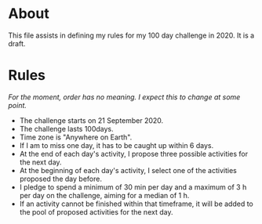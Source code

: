 # About

This file assists in defining my rules for my 100 day challenge in 2020. It is a draft.

# Rules
*For the moment, order has no meaning. I expect this to change at some point.*
* The challenge starts on 21 September 2020.
* The challenge lasts 100days.
* Time zone is "Anywhere on Earth".
* If I am to miss one day, it has to be caught up within 6 days.
* At the end of each day's activity, I propose three possible activities for the next day.
* At the beginning of each day's activity, I select one of the activities proposed the day before.
* I pledge to spend a minimum of 30 min per day and a maximum of 3 h per day on the challenge, aiming for a median of 1 h.
* If an activity cannot be finished within that timeframe, it will be added to the pool of proposed activities for the next day.
